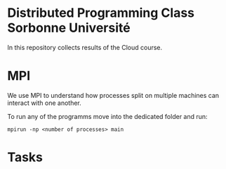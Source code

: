 # Distributed Programming Class Sorbonne Université

In this repository collects results of the Cloud course.

# MPI

We use MPI to understand how processes split on multiple machines can interact with one another.

To run any of the programms move into the dedicated folder and run:

```
mpirun -np <number of processes> main
```

# Tasks
